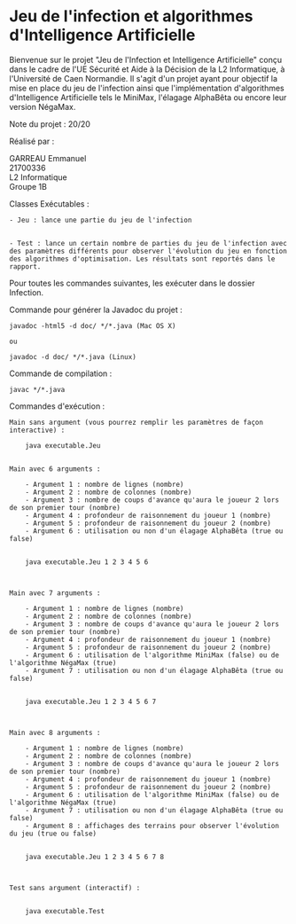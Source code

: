 # Jeu de l'infection et algorithmes d'Intelligence Artificielle

Bienvenue sur le projet "Jeu de l'Infection et Intelligence Artificielle" conçu dans le cadre de l'UE Sécurité et Aide à la Décision de la L2 Informatique, à l'Université de Caen Normandie.
Il s'agit d'un projet ayant pour objectif la mise en place du jeu de l'infection ainsi que l'implémentation d'algorithmes d'Intelligence Artificielle tels le MiniMax, l'élagage AlphaBêta ou encore leur version NégaMax.

Note du projet : 20/20


Réalisé par :

GARREAU Emmanuel  
21700336  
L2 Informatique  
Groupe 1B  


Classes Exécutables :


	- Jeu : lance une partie du jeu de l'infection


	- Test : lance un certain nombre de parties du jeu de l'infection avec des paramètres différents pour observer l'évolution du jeu en fonction des algorithmes d'optimisation. Les résultats sont reportés dans le rapport.




Pour toutes les commandes suivantes, les exécuter dans le dossier Infection.


Commande pour générer la Javadoc du projet :


	javadoc -html5 -d doc/ */*.java (Mac OS X)

	ou

	javadoc -d doc/ */*.java (Linux)


Commande de compilation :


	javac */*.java


Commandes d'exécution :


	Main sans argument (vous pourrez remplir les paramètres de façon interactive) :

		java executable.Jeu
	
	
	Main avec 6 arguments :

		- Argument 1 : nombre de lignes (nombre)
		- Argument 2 : nombre de colonnes (nombre)
		- Argument 3 : nombre de coups d'avance qu'aura le joueur 2 lors de son premier tour (nombre)
		- Argument 4 : profondeur de raisonnement du joueur 1 (nombre)
		- Argument 5 : profondeur de raisonnement du joueur 2 (nombre)
		- Argument 6 : utilisation ou non d'un élagage AlphaBêta (true ou false)


		java executable.Jeu 1 2 3 4 5 6



	Main avec 7 arguments :

		- Argument 1 : nombre de lignes (nombre)
		- Argument 2 : nombre de colonnes (nombre)
		- Argument 3 : nombre de coups d'avance qu'aura le joueur 2 lors de son premier tour (nombre)
		- Argument 4 : profondeur de raisonnement du joueur 1 (nombre)
		- Argument 5 : profondeur de raisonnement du joueur 2 (nombre)
		- Argument 6 : utilisation de l'algorithme MiniMax (false) ou de l'algorithme NégaMax (true)
		- Argument 7 : utilisation ou non d'un élagage AlphaBêta (true ou false)


		java executable.Jeu 1 2 3 4 5 6 7



	Main avec 8 arguments :

		- Argument 1 : nombre de lignes (nombre)
		- Argument 2 : nombre de colonnes (nombre)
		- Argument 3 : nombre de coups d'avance qu'aura le joueur 2 lors de son premier tour (nombre)
		- Argument 4 : profondeur de raisonnement du joueur 1 (nombre)
		- Argument 5 : profondeur de raisonnement du joueur 2 (nombre)
		- Argument 6 : utilisation de l'algorithme MiniMax (false) ou de l'algorithme NégaMax (true)
		- Argument 7 : utilisation ou non d'un élagage AlphaBêta (true ou false)
		- Argument 8 : affichages des terrains pour observer l'évolution du jeu (true ou false)


		java executable.Jeu 1 2 3 4 5 6 7 8



	Test sans argument (interactif) :


		java executable.Test
